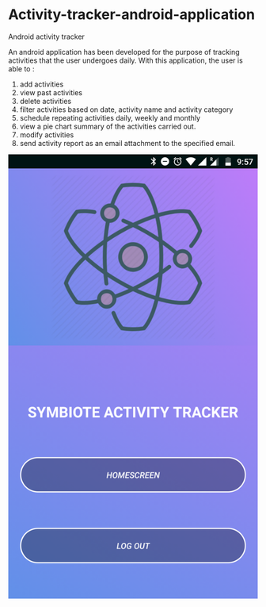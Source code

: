 # Activity-tracker-android-application
Android activity tracker

An android application has been developed for the purpose of tracking activities that the user undergoes daily.
With this application, the user is able to :
1) add activities
2) view past activities
3) delete activities
4) filter activities based on date, activity name and activity category
5) schedule repeating activities daily, weekly and monthly
6) view a pie chart summary of the activities carried out.
7) modify activities
8) send activity report as an email attachment to the specified email.

![GitHub Logo](/images/login.png)
